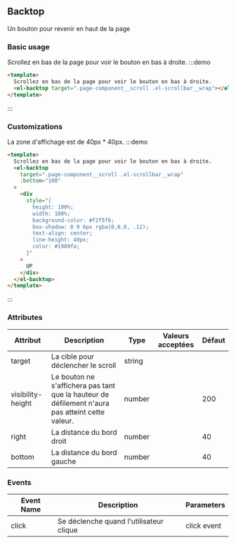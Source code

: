 ## Backtop

Un bouton pour revenir en haut de la page

### Basic usage

Scrollez en bas de la page pour voir le bouton en bas à droite.
:::demo

```html
<template>
  Scrollez en bas de la page pour voir le bouton en bas à droite.
  <el-backtop target=".page-component__scroll .el-scrollbar__wrap"></el-backtop>
</template>
```

:::

### Customizations

La zone d'affichage est de 40px \* 40px.
:::demo

```html
<template>
  Scrollez en bas de la page pour voir le bouton en bas à droite.
  <el-backtop
    target=".page-component__scroll .el-scrollbar__wrap"
    :bottom="100"
  >
    <div
      style="{
        height: 100%;
        width: 100%;
        background-color: #f2f5f6;
        box-shadow: 0 0 6px rgba(0,0,0, .12);
        text-align: center;
        line-height: 40px;
        color: #1989fa;
      }"
    >
      UP
    </div>
  </el-backtop>
</template>
```

:::

### Attributes

| Attribut          | Description                                                                                     | Type   | Valeurs acceptées | Défaut |
| ----------------- | ----------------------------------------------------------------------------------------------- | ------ | ----------------- | ------ |
| target            | La cible pour déclencher le scroll                                                              | string |                   |        |
| visibility-height | Le bouton ne s'affichera pas tant que la hauteur de défilement n'aura pas atteint cette valeur. | number |                   | 200    |
| right             | La distance du bord droit                                                                       | number |                   | 40     |
| bottom            | La distance du bord gauche                                                                      | number |                   | 40     |

### Events

| Event Name | Description                             | Parameters  |
| ---------- | --------------------------------------- | ----------- |
| click      | Se déclenche quand l'utilisateur clique | click event |
